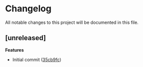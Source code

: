 # Changelog

All notable changes to this project will be documented in this file.

## [unreleased]

**Features**

- Initial commit ([35cb9fc](https://github.com/opcotech/elemo/commit/35cb9fccd081c036c901afc4c5affc91aac20bbc))

